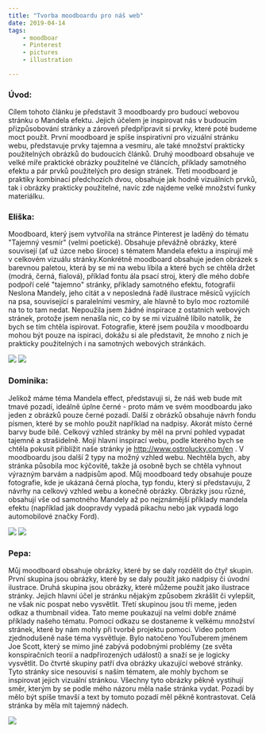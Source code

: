 ```yaml
---
title: "Tvorba moodboardu pro náš web" 
date: 2019-04-14
tags: 
    - moodboar
    - Pinterest
    - pictures
    - illustration

---
```

### Úvod:  

Cílem tohoto článku je představit 3 moodboardy pro budoucí webovou stránku o Mandela efektu. Jejich účelem je inspirovat nás v budoucím přizpůsobování stránky a zároveň předpřipravit si prvky, které poté budeme moct použít.
První moodboard je spíše inspirativní pro vizuální stránku webu, představuje prvky tajemna a vesmíru, ale také množství prakticky použitelných obrázků do budoucích článků.
Druhý moodboard obsahuje ve velké míře praktické obrázky použitelné ve článcích, příklady samotného efektu a pár prvků použitelých pro design stránek.
Třetí moodboard je praktiky kombinací předchozích dvou, obsahuje jak hodně vizuálních prvků, tak i obrázky prakticky použitelné, navíc zde najdeme velké množství funky materiálku.

### Eliška:

Moodboard, který jsem vytvořila na stránce Pinterest je laděný do tématu "Tajemný vesmír" (velmi poetické). Obsahuje převážně obrázky, které souvisejí (ať už úzce nebo široce) s tématem Mandela efektu a inspirují mě v celkovém vizuálu stránky.Konkrétně moodboard obsahuje jeden obrázek s barevnou paletou, která by se mi na webu líbila a které bych se chtěla držet (modrá, černá, fialová), příklad fontu ála psací stroj, který dle mého dobře podpoří celé "tajemno" stránky, příklady samotného efektu, fotografii Neslona Mandely, jeho citát a v neposledná řadě ilustrace měsíců vyjících na psa, související s paralelními vesmíry, ale hlavně to bylo moc roztomilé na to to tam nedat. Nepoužila jsem žádné inspirace z ostatních webových stránek, protože jsem nenašla nic, co by se mi vizuálně líbilo natolik, že bych se tím chtěla ispirovat. Fotografie, které jsem použila v moodboardu mohou být pouze na ispiraci, dokážu si ale představit, že mnoho z nich je prakticky použitelných i na samotných webových stránkách. 

<img src="https://i.pinimg.com/originals/46/5e/8d/465e8db900f964fc31708be513bdb3a8.png">
<img src="https://i.pinimg.com/originals/34/cc/3c/34cc3ca20d862da9f4101f4d1c13f029.png">

### Dominika:

Jelikož máme téma Mandela effect, představuji si, že náš web bude mít tmavé pozadí, ideálně úplne černé - proto mám ve svém moodboardu jako jeden z obrázků pouze černé pozadí. Další z obrázků obsahuje návrh fondu písmen, které by se mohlo použít například na nadpisy. Akorát místo černé barvy bude bílé. Celkový vzhled stránky by měl na první pohled vypadat tajemně a strašidelně. Mojí hlavní inspirací webu, podle kterého bych se chtěla pokusit přiblížit naše stránky je http://www.ostrolucky.com/en . V moodboardu jsou další 2 typy na možný vzhled webu. Nechtěla bych, aby stránka působila moc kýčovitě, takže já osobně bych se chtěla vyhnout výrazným barvám a nadpisům apod. Můj moodboard tedy obsahuje pouze fotografie, kde je ukázaná černá plocha, typ fondu, který si představuju, 2 návrhy na celkový vzhled webu a konečně obrázky. Obrázky jsou různé, obsahují vše od samotného Mandely až po nejznámější příklady mandela efektu (například jak doopravdy vypadá pikachu nebo jak vypadá logo automobilové značky Ford).

<img src="https://i.pinimg.com/originals/2b/c5/38/2bc538102e341c7f0325a096a5271ad5.png">
<img src="https://i.pinimg.com/originals/a4/af/91/a4af913164d65179f90414a10ddf4d5f.png">

### Pepa: 
Můj moodboard obsahuje obrázky, které by se daly rozdělit do čtyř skupin. První skupina jsou obrázky, které by se daly použít jako nadpisy či úvodní ilustrace. Druhá skupina jsou obrázky, které můžeme použít jako ilustrace stránky. Jejich hlavní účel je stránku nějakým způsobem zkrášlit či vylepšit, ne však nic pospat nebo vysvětlit. Třetí skupinou jsou tři meme, jeden odkaz a thumbnail videa. Tato meme poukazují na velmi dobře známé příklady našeho tématu. Pomocí odkazu se dostaneme k velkému množství stránek, které by nám mohly při tvorbě projektu pomoci. Video potom zjednodušeně naše téma vysvětluje. Bylo natočeno YouTuberem jménem Joe Scott, který se mimo jiné zabývá podobnými problémy (ze světa konspiračních teorií a nadpřirozených událostí) a snaží se je logicky vysvětlit. Do čtvrté skupiny patří dva obrázky ukazující webové stránky. Tyto stránky sice nesouvisí s naším tématem, ale mohly bychom se inspirovat jejich vizuální stránkou. Všechny tyto obrázky pěkně vystihují směr, kterým by se podle mého názoru měla naše stránka vydat. Pozadí by mělo být spíše tmavší a text by tomuto pozadí měl pěkně kontrastovat. Celá stránka by měla mít tajemný nádech. 

<img src="https://is.muni.cz/www/481227/screen_moodboardu.png">